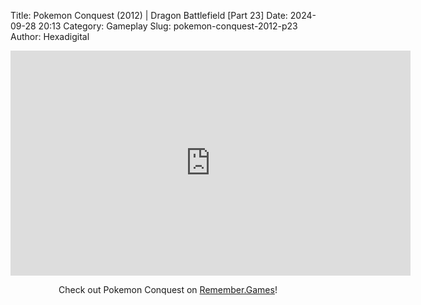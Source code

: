 Title: Pokemon Conquest (2012) | Dragon Battlefield [Part 23]
Date: 2024-09-28 20:13
Category: Gameplay
Slug: pokemon-conquest-2012-p23
Author: Hexadigital

<center><iframe src="https://www.youtube.com/embed/fJACX3ihn3g?feature=oembed" allow="accelerometer; autoplay; encrypted-media; gyroscope; picture-in-picture" width="640" height="360" frameborder="0"></iframe>

Check out Pokemon Conquest on [Remember.Games](https://remember.games/game/408/pokemon-conquest/)!</center>